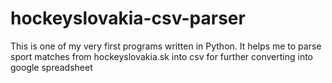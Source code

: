 # hockeyslovakia-csv-parser
This is one of my very first programs written in Python. It helps me to parse sport matches from hockeyslovakia.sk into csv for further converting into google spreadsheet
